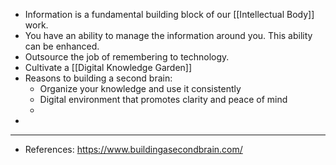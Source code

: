 - Information is a fundamental building block of our [[Intellectual Body]] work.
- You have an ability to manage the information around you. This ability can be enhanced.
- Outsource the job of remembering to technology.
- Cultivate a [[Digital Knowledge Garden]]
- Reasons to building a second brain:
	- Organize your knowledge and use it consistently
	- Digital environment that promotes clarity and peace of mind
	-
-
- ---
- References: https://www.buildingasecondbrain.com/